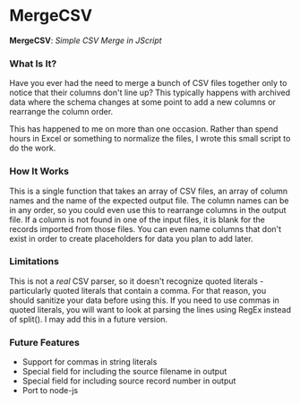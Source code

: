 MergeCSV
========
__MergeCSV__: *Simple CSV Merge in JScript*

### What Is It? ###
Have you ever had the need to merge a bunch of CSV files together only to notice
that their columns don't line up? This typically happens with archived data where
the schema changes at some point to add a new columns or rearrange the column order.

This has happened to me on more than one occasion. Rather than spend hours in
Excel or something to normalize the files, I wrote this small script to do the work.

### How It Works ###
This is a single function that takes an array of CSV files, an array of column names
and the name of the expected output file. The column names can be in any order, so
you could even use this to rearrange columns in the output file. If a column is not
found in one of the input files, it is blank for the records imported from those
files. You can even name columns that don't exist in order to create placeholders
for data you plan to add later.

### Limitations ###
This is not a *real* CSV parser, so it doesn't recognize quoted literals - particularly
quoted literals that contain a comma. For that reason, you should sanitize your data
before using this. If you need to use commas in quoted literals, you will want to look
at parsing the lines using RegEx instead of split(). I may add this in a future version.

### Future Features ###
* Support for commas in string literals
* Special field for including the source filename in output
* Special field for including source record number in output
* Port to node-js
